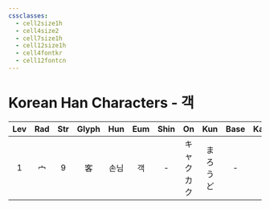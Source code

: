 ```yaml
---
cssclasses:
  - cell2size1h
  - cell4size2
  - cell7size1h
  - cell12size1h
  - cell4fontkr
  - cell12fontcn
---
```


# Korean Han Characters - 객

| Lev | Rad | Str | Glyph | Hun | Eum | Shin |    On     | Kun  | Base | Kana | Simp | Man |  Can  | Viet  |
| :-: | :-: | :-: | :---: | :-: | :-: | :--: | :-------: | :--: | :--: | :--: | :--: | :-: | :---: | :---: |
|  1  |  宀  |  9  |   客   | 손님  |  객  |  -   | キャク<br>カク | まろうど |  -   |  -   |  -   | kè  | haak3 | khách |
